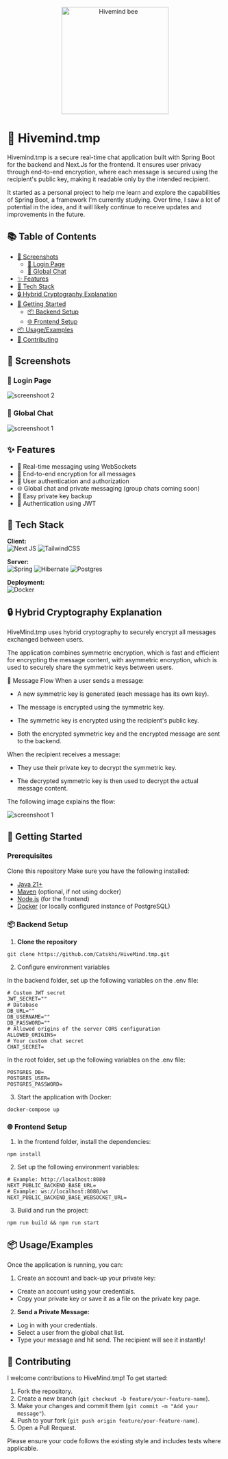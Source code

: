 <p align="center">
  <img src="https://raw.githubusercontent.com/Catskhi/HiveMind.tmp/main/frontend/public/images/bee_pixel-export.svg" alt="Hivemind bee" width="250">
</p>

# 🐝 Hivemind.tmp

Hivemind.tmp is a secure real-time chat application built with Spring Boot for the backend and Next.Js for the frontend. It ensures user privacy through end-to-end encryption, where each message is secured using the recipient's public key, making it readable only by the intended recipient.

It started as a personal project to help me learn and explore the capabilities of Spring Boot, a framework I’m currently studying. Over time, I saw a lot of potential in the idea, and it will likely continue to receive updates and improvements in the future.

## 📚 Table of Contents

- [📸 Screenshots](#-screenshots)
  - [🔐 Login Page](#-login-page)
  - [💬 Global Chat](#-global-chat)
- [✨ Features](#-features)
- [🧰 Tech Stack](#-tech-stack)
- [🔒 Hybrid Cryptography Explanation](#-hybrid-cryptography-explanation)
- [🚀 Getting Started](#-getting-started)
  - [📦 Backend Setup](#-backend-setup)
  - [🌐 Frontend Setup](#-frontend-setup)
- [📦 Usage/Examples](#-usageexamples)
- [🤝 Contributing](#-contributing)

## 📸 Screenshots

### 🔐 Login Page
![screenshoot 2](https://github.com/Catskhi/HiveMind.tmp/blob/main/assets/screenshoot2.png)

### 💬 Global Chat
![screenshoot 1](https://github.com/Catskhi/HiveMind.tmp/blob/main/assets/screenshoot1.png)


## ✨ Features

- 🧠 Real-time messaging using WebSockets  
- 🔐 End-to-end encryption for all messages  
- 👤 User authentication and authorization  
- 🌐 Global chat and private messaging (group chats coming soon)  
- 🔑 Easy private key backup  
- 🪪 Authentication using JWT  


## 🧰 Tech Stack

**Client:**<br>
![Next JS](https://img.shields.io/badge/Next-black?style=for-the-badge&logo=next.js&logoColor=white)
![TailwindCSS](https://img.shields.io/badge/tailwindcss-%2338B2AC.svg?style=for-the-badge&logo=tailwind-css&logoColor=white)


**Server:**<br>
![Spring](https://img.shields.io/badge/spring-%236DB33F.svg?style=for-the-badge&logo=spring&logoColor=white)
![Hibernate](https://img.shields.io/badge/Hibernate-59666C?style=for-the-badge&logo=Hibernate&logoColor=white)
![Postgres](https://img.shields.io/badge/postgres-%23316192.svg?style=for-the-badge&logo=postgresql&logoColor=white)


**Deployment:**<br>
![Docker](https://img.shields.io/badge/docker-%230db7ed.svg?style=for-the-badge&logo=docker&logoColor=white)
## 🔒 Hybrid Cryptography Explanation

HiveMind.tmp uses hybrid cryptography to securely encrypt all messages exchanged between users.

The application combines symmetric encryption, which is fast and efficient for encrypting the message content, with asymmetric encryption, which is used to securely share the symmetric keys between users.

🔄 Message Flow
When a user sends a message:

- A new symmetric key is generated (each message has its own key).

- The message is encrypted using the symmetric key.

- The symmetric key is encrypted using the recipient's public key.

- Both the encrypted symmetric key and the encrypted message are sent to the backend.

When the recipient receives a message:

- They use their private key to decrypt the symmetric key.

- The decrypted symmetric key is then used to decrypt the actual message content.

The following image explains the flow:

![screenshoot 1](https://github.com/Catskhi/HiveMind.tmp/blob/main/assets/img/Black%20board.png)


## 🚀 Getting Started

### Prerequisites

Clone this repository
Make sure you have the following installed:

- [Java 21+](https://adoptopenjdk.net/)
- [Maven](https://maven.apache.org/)  (optional, if not using docker)
- [Node.js](https://nodejs.org/) (for the frontend)
- [Docker](https://www.docker.com/) (or locally configured instance of PostgreSQL)

### 📦 Backend Setup

1. **Clone the repository**
```
git clone https://github.com/Catskhi/HiveMind.tmp.git
```

2. Configure environment variables

In the backend folder, set up the following variables on the .env file:
```env
# Custom JWT secret
JWT_SECRET=""
# Database 
DB_URL=""
DB_USERNAME=""
DB_PASSWORD=""
# Allowed origins of the server CORS configuration
ALLOWED_ORIGINS=
# Your custom chat secret
CHAT_SECRET=
```

In the root folder, set up the following variables on the .env file:
```env
POSTGRES_DB=
POSTGRES_USER=
POSTGRES_PASSWORD=
```

3. Start the application with Docker:
 ```
 docker-compose up
 ```

### 🌐 Frontend Setup

1. In the frontend folder, install the dependencies:
```
npm install
```

2. Set up the following environment variables:
```env
# Example: http://localhost:8080
NEXT_PUBLIC_BACKEND_BASE_URL=
# Example: ws://localhost:8080/ws
NEXT_PUBLIC_BACKEND_BASE_WEBSOCKET_URL=
```

3. Build and run the project:
```
npm run build && npm run start
```
## 📦 Usage/Examples

Once the application is running, you can:

1. Create an account and back-up your private key:
  - Create an account using your credentials.
  - Copy your private key or save it as a file on the private key page.
2. **Send a Private Message:**
  - Log in with your credentials.
  - Select a user from the global chat list.
  - Type your message and hit send. The recipient will see it instantly!

## 🤝 Contributing

I welcome contributions to HiveMind.tmp! To get started:

1. Fork the repository.
2. Create a new branch (`git checkout -b feature/your-feature-name`).
3. Make your changes and commit them (`git commit -m "Add your message"`).
4. Push to your fork (`git push origin feature/your-feature-name`).
5. Open a Pull Request.

Please ensure your code follows the existing style and includes tests where applicable.
